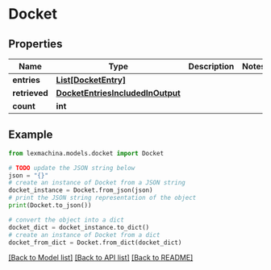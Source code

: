 # Docket


## Properties

Name | Type | Description | Notes
------------ | ------------- | ------------- | -------------
**entries** | [**List[DocketEntry]**](DocketEntry.md) |  | 
**retrieved** | [**DocketEntriesIncludedInOutput**](DocketEntriesIncludedInOutput.md) |  | 
**count** | **int** |  | 

## Example

```python
from lexmachina.models.docket import Docket

# TODO update the JSON string below
json = "{}"
# create an instance of Docket from a JSON string
docket_instance = Docket.from_json(json)
# print the JSON string representation of the object
print(Docket.to_json())

# convert the object into a dict
docket_dict = docket_instance.to_dict()
# create an instance of Docket from a dict
docket_from_dict = Docket.from_dict(docket_dict)
```
[[Back to Model list]](../README.md#documentation-for-models) [[Back to API list]](../README.md#documentation-for-api-endpoints) [[Back to README]](../README.md)


